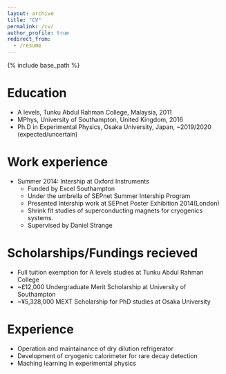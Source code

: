 ```yaml
---
layout: archive
title: "CV"
permalink: /cv/
author_profile: true
redirect_from:
  - /resume
---
```


{% include base_path %}

Education
======
* A levels, Tunku Abdul Rahman College, Malaysia, 2011
* MPhys, University of Southampton, United Kingdom, 2016
* Ph.D in Experimental Physics, Osaka University, Japan, ~2019/2020 (expected/uncertain)

Work experience
======
* Summer 2014: Intership at Oxford Instruments
  * Funded by Excel Southampton
  * Under the umbrella of SEPnet Summer Intership Program
  * Presented Intership work at SEPnet Poster Exhibition 2014(London)
  * Shrink fit studies of superconducting magnets for cryogenics systems.
  * Supervised by Daniel Strange

Scholarships/Fundings recieved
======
* Full tuition exemption for A levels studies at Tunku Abdul Rahman College
* ~£12,000 Undergraduate Merit Scholarship at University of Southampton
* ~¥5,328,000 MEXT Scholarship for PhD studies at Osaka University

Experience
======
* Operation and maintainance of dry dilution refrigerator
* Development of cryogenic calorimeter for rare decay detection
* Maching learning in experimental physics

<!-- Publications
======
  <ul>{% for post in site.publications %}
    {% include archive-single-cv.html %}
  {% endfor %}</ul>
  
Talks
======
  <ul>{% for post in site.talks %}
    {% include archive-single-talk-cv.html %}
  {% endfor %}</ul>
  
Teaching
======
  <ul>{% for post in site.teaching %}
    {% include archive-single-cv.html %}
  {% endfor %}</ul>
  
Service and leadership
======
* Currently signed in to 43 different slack teams
 -->